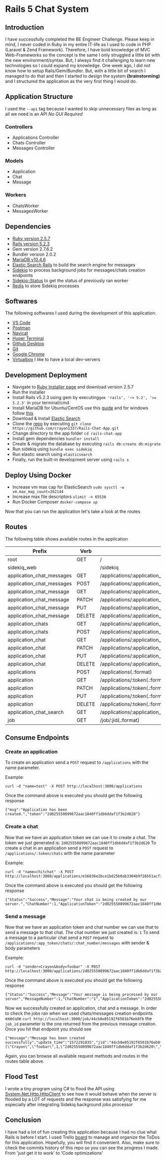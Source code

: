 ﻿# Rails 5 Chat System
## Introduction
I have successfully completed the BE Engineer Challenge. Please keep in mind, I never coded in Ruby in my entire IT-life as I used to code in PHP (Laravel & Zend Framework). Therefore, I have bold knowledge of MVC Web-Frameworks so the concept is the same I only struggled a little bit with the new environment/syntax. But, I always find it challenging to learn new technologies so I could expand my knowledge. One week ago, I did not know how to setup Rails/Gem/Bundler. But, with a little bit of search I managed to do that and then I started to design the system **(brainstorming)** and I structured the application as the very first thing I would do. 
## Application Structure
I used the `--api` tag because I wanted to skip unnecessary files as long as all we need is an API *No GUI Required*
### Controllers
 - Applications Controller
 - Chats Controller
 - Messages Controller 
### Models
 - Application 
 - Chat
 - Message
### Workers
 - ChatsWorker
 - MessagesWorker
## Dependencies
 - [Ruby version 2.5.7](https://rubyinstaller.org/downloads/)
 - [Rails version 5.2.3](https://rubygems.org/gems/rails/versions/5.2.3)
 - Gem version 2.7.6.2
 - Bundler version 2.0.2
 - [MariaDB v10.4.6](https://mariadb.com/kb/en/library/mariadb-1046-release-notes/) 
 - [Elastic Search Rails](https://github.com/elastic/elasticsearch-rails) to build the search engine for messages
 - [Sidekiq](https://github.com/mperham/sidekiq) to process background jobs for messages/chats creation endpoints
 - [Sidekiq::Status](https://github.com/utgarda/sidekiq-status) to get the status of previously ran worker
 - [Redis](https://redis.io/) to store Sidekiq processes
 ## Softwares
The following softwares I used during the development of this application:
- [VS Code](https://code.visualstudio.com/)
- [Postman](https://www.getpostman.com/)
- [Navicat](https://www.navicat.com/en/)
- [Hyper Terminal](https://hyper.is/)
- [Github Desktop](https://desktop.github.com/)
- [Git](https://git-scm.com/)
- [Google Chrome](https://www.google.com/chrome/)
- [Virtualbox]([Virtualbox.org]) I like to have a local dev-servers
## Development Deployment
 - Navigate to [Ruby Installer page]([https://rubyinstaller.org/downloads/]) and download version 2.5.7 
 - Run the installer
 - Install Rails v5.2.3 using gem by executing`gem 'rails', '~> 5.2', '>= 5.2.3'` in your terminal/cmd
 - Install MariaDB for Ubuntu/CentOS use this [guide](https://computingforgeeks.com/install-mariadb-10-on-ubuntu-18-04-and-centos-7/) and for windows follow [this](https://mariadb.com/kb/en/library/installing-mariadb-msi-packages-on-windows/)
 - Download & Install [Elastic Search](https://www.elastic.co/guide/en/elasticsearch/reference/current/install-elasticsearch.html)
 - Clone the [repo]([https://github.com/crayon1337/Rails-Chat-App]) by executing `git clone https://github.com/crayon1337/Rails-Chat-App.git`
 - Change directory to the app folder `cd rails-chat-app`
 - Install gem dependencies `bundler install`
 - Create & migrate the database by executing `rails db:create db:migrate`
 - Run sidekiq using `bundle exec sidekiq`
 - Run elastic search using `elasticsearch`
 - Finally, run the built-in development server using `rails s`
 ## Deploy Using Docker
- Increase vm max cap for ElasticSearch `sudo sysctl -w vm.max_map_count=262144`
- Increase max file descriptors `ulimit -n 65536`
- Run Docker Composer `docker-compose up`
 
 Now that you can run the application let's take a look at the routes
 
 ## Routes
 The following table shows available routes in the application

| Prefix  | Verb  | URL  Pattern | Controller#Action  |
| --- | --- | --- | --- |
| root | GET | / | home#index |
| sidekiq_web |   | /sidekiq | Sidekiq::Web |
| application_chat_messages  | GET  | /applications/:application_token/chats/:chat_token/messages(.:format) | messages#index |
| application_chat_messages  | POST | /applications/:application_token/chats/:chat_token/messages(.:format) | messages#create |
| application_chat_message | GET | /applications/:application_token/chats/:chat_token/messages/:token(.:format) | messages#show |
| application_chat_message | PATCH | /applications/:application_token/chats/:chat_token/messages/:token(.:format) | messages#update |
| application_chat_message | PUT | /applications/:application_token/chats/:chat_token/messages/:token(.:format) | messages#update |
| application_chat_message | DELETE | /applications/:application_token/chats/:chat_token/messages/:token(.:format) | messages#destroy |
| application_chats | GET | /applications/:application_token/chats(.:format) | chats#index |
| application_chats | POST | /applications/:application_token/chats(.:format) | chats#create |
| application_chat | GET | /applications/:application_token/chats/:token(.:format) |  chats#show |
| application_chat | PATCH | /applications/:application_token/chats/:token(.:format) | chats#update |
| application_chat | PUT | /applications/:application_token/chats/:token(.:format) | chats#update |
| application_chat | DELETE | /applications/:application_token/chats/:token(.:format) | chats#destroy |
| applications | POST | /applications(.:format) | applications#create |
| application | GET | /applications/:token(.:format) | applications#show |
| application | PATCH | /applications/:token(.:format) | applications#update |
| application | PUT | /applications/:token(.:format) | applications#update |
| application | DELETE | /applications/:token(.:format) | applications#destroy |
| application_chat_search | GET | /applications/:application_token/chats/:chat_token/search(.:format) |  search#doFullMagic |
| job | GET | /job/:jid(.:format) | home#job |

## Consume Endpoints
### Create an application
To create an application send a `POST` request to `/applications` with the name parameter. 

Example: 
```code 
curl -d "name=test" -X POST http://localhost:3000/applications
```
Once the command above is executed you should get the following response 
```code 
{"msg":"Application has been created.","token":"2d025550899672aac1840ff1db6ddaf1f3b2d620"}
```
### Create a chat 
Now that we have an application token we can use it to create a chat. The token we just generated is: `2d025550899672aac1840ff1db6ddaf1f3b2d620`
To create a chat in an application send a `POST` request to `/applications/:token/chats` with the name parameter

Example:  
```code 
curl -d "name=chitchat" -X POST http://localhost:3000/applications/e16836e2bce1bd25b0ab3304b9f26b51acf36fd2/chats
```
Once the command above is executed you should get the following response 
```code 
{"Status":"Success","Message":"Your chat is being created by our server.","ChatNumber":1,"ApplicationToken":"2d025550899672aac1840ff1db6ddaf1f3b2d620","JobID":"d2c13480f9efe690e70ee095"}
```
### Send a message
Now that we have an application token and chat number we can use that to send a message to that chat. The chat number we just created is: `1`
To send a message to a particular chat send a `POST` request to `/applications/:app_token/chats/:chat_number/messages` with sender & body parameters

Example: 
```code 
curl -d "sender=Crayon&body=foobar" -X POST http://localhost:3000/applications/2d025550899672aac1840ff1db6ddaf1f3b2d620/chats/1/messages
```
Once the command above is executed you should get the following response
```code
{"Status":"Success","Message":"Your message is being processed by our server","MessageNumber":1,"ChatNumber":"1","ApplicationToken":"2d025550899672aac1840ff1db6ddaf1f3b2d620","JobID":"44cb8e85192f6501b76eb8fb"}
```
Now we successfully created an application, chat and a message. In order to check the jobs ran when we used chats/messages creation endpoints execute `curl http://localhost:3000/job/44cb8e85192f6501b76eb8fb` the `job_id` parameter is the one returned from the previous message creation. Once you hit that endpoint you should see 
```code
{"message":"Message has been created successfully","update_time":"1572291835","jid":"44cb8e85192f6501b76eb8fb","status":"complete","worker":"MessagesWorker","args":"[\"Crayon\",\"foobar\",1,\"2d025550899672aac1840ff1db6ddaf1f3b2d620\",\"1\"]"}
```
Again, you can browse all available request methods and routes in the routes table above.

## Flood Test
I wrote a tiny program using C# to flood the API using [System.Net.Http.HttpClient](https://docs.microsoft.com/en-us/dotnet/api/system.net.http.httpclient.postasync?view=netframework-4.8) to see how it would behave when the server is flooded by a LOT of requests and the response was satisfying for me especially after integrating Sidekiq background jobs processor

## Conclusion 
I have had a lot of fun creating this application because I had no clue what Rails is before I start. I used Trello [board](https://trello.com/b/ToakvioE/chat-system) to manage and organize the ToDos for this application. Hopefully, you will find it convenient. Also, make sure to check the commits history of this repo so you can see the progress I made. From 'just get it to work' to 'Code optimizations'
